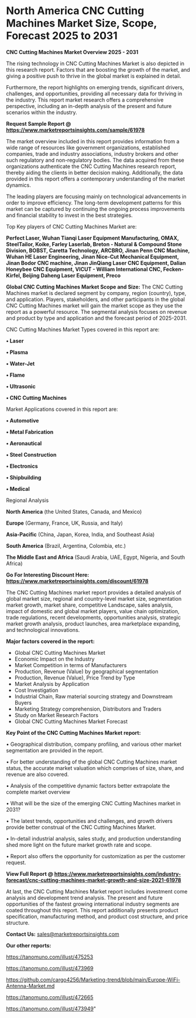 # North America CNC Cutting Machines Market Size, Scope, Forecast 2025 to 2031

<Strong> CNC Cutting Machines Market Overview 2025 - 2031</strong>

The rising technology in CNC Cutting Machines Market is also depicted in this research report. Factors that are boosting the growth of the market, and giving a positive push to thrive in the global market is explained in detail.

Furthermore, the report highlights on emerging trends, significant drivers, challenges, and opportunities, providing all necessary data for thriving in the industry. This report market research offers a comprehensive perspective, including an in-depth analysis of the present and future scenarios within the industry.

<strong>Request Sample Report @ <a href=https://www.marketreportsinsights.com/sample/61978>https://www.marketreportsinsights.com/sample/61978</a></strong>

The market overview included in this report provides information from a wide range of resources like government organizations, established companies, trade and industry associations, industry brokers and other such regulatory and non-regulatory bodies. The data acquired from these organizations authenticate the CNC Cutting Machines research report, thereby aiding the clients in better decision making. Additionally, the data provided in this report offers a contemporary understanding of the market dynamics.

The leading players are focusing mainly on technological advancements in order to improve efficiency. The long-term development patterns for this market can be captured by continuing the ongoing process improvements and financial stability to invest in the best strategies.

Top Key players of CNC Cutting Machines Market are:

<strong>Perfect Laser, Wuhan Tianqi Laser Equipment Manufacturing, OMAX, SteelTailor, Koike, Farley Laserlab, Breton - Natural & Compound Stone Division, BOBST, Caretta Technology, ARCBRO, Jinan Penn CNC Machine, Wuhan HE Laser Engineering, Jinan Nice-Cut Mechanical Equipment, Jinan Bodor CNC machine, Jinan JinQiang Laser CNC Equipment, Dalian Honeybee CNC Equipment, VICUT - William International CNC, Fecken-Kirfel, Beijing Daheng Laser Equipment, Preco</strong>

<strong><b>Global CNC Cutting Machines Market Scope and Size:</b></strong>
The CNC Cutting Machines market is declared segment by company, region (country), type, and application. Players, stakeholders, and other participants in the global CNC Cutting Machines market will gain the market scope as they use the report as a powerful resource. The segmental analysis focuses on revenue and product by type and application and the forecast period of 2025-2031.

CNC Cutting Machines Market Types covered in this report are:

<strong>• Laser

• Plasma

• Water-Jet

• Flame

• Ultrasonic

• CNC Cutting Machines</strong>

Market Applications covered in this report are:

<strong>• Automotive

• Metal Fabrication

• Aeronautical

• Steel Construction

• Electronics

• Shipbuilding

• Medical</strong> 

Regional Analysis

<strong>North America</strong> (the United States, Canada, and Mexico)

<strong>Europe</strong> (Germany, France, UK, Russia, and Italy)

<strong>Asia-Pacific</strong> (China, Japan, Korea, India, and Southeast Asia)

<strong>South America</strong> (Brazil, Argentina, Colombia, etc.)

<strong>The Middle East and Africa</strong> (Saudi Arabia, UAE, Egypt, Nigeria, and South Africa)

<strong>Go For Interesting Discount Here: <a href=https://www.marketreportsinsights.com/discount/61978>https://www.marketreportsinsights.com/discount/61978</a></strong>

The CNC Cutting Machines market report provides a detailed analysis of global market size, regional and country-level market size, segmentation market growth, market share, competitive Landscape, sales analysis, impact of domestic and global market players, value chain optimization, trade regulations, recent developments, opportunities analysis, strategic market growth analysis, product launches, area marketplace expanding, and technological innovations.

<strong><b>Major factors covered in the report:</b></strong>
<ul>
  <li>Global CNC Cutting Machines Market </li>
  <li>Economic Impact on the Industry</li>
  <li>Market Competition in terms of Manufacturers</li>
  <li>Production, Revenue (Value) by geographical segmentation</li>
  <li>Production, Revenue (Value), Price Trend by Type</li>
  <li>Market Analysis by Application</li>
  <li>Cost Investigation</li>
  <li>Industrial Chain, Raw material sourcing strategy and Downstream Buyers</li>
  <li>Marketing Strategy comprehension, Distributors and Traders</li>
  <li>Study on Market Research Factors</li>
  <li>Global CNC Cutting Machines Market Forecast</li>
</ul>

<strong><b>Key Point of the CNC Cutting Machines Market report:</b></strong>

• Geographical distribution, company profiling, and various other market segmentation are provided in the report.

• For better understanding of the global CNC Cutting Machines market status, the accurate market valuation which comprises of size, share, and revenue are also covered.

• Analysis of the competitive dynamic factors better extrapolate the complete market overview

• What will be the size of the emerging CNC Cutting Machines market in 2031?

• The latest trends, opportunities and challenges, and growth drivers provide better construal of the CNC Cutting Machines Market.

• In-detail industrial analysis, sales study, and production understanding shed more light on the future market growth rate and scope.

• Report also offers the opportunity for customization as per the customer request.

<strong><b>View Full Report @ <a href=https://www.marketreportsinsights.com/industry-forecast/cnc-cutting-machines-market-growth-and-size-2021-61978>https://www.marketreportsinsights.com/industry-forecast/cnc-cutting-machines-market-growth-and-size-2021-61978</a></b></strong>


At last, the CNC Cutting Machines Market report includes investment come analysis and development trend analysis. The present and future opportunities of the fastest growing international industry segments are coated throughout this report. This report additionally presents product specification, manufacturing method, and product cost structure, and price structure.

<strong>Contact Us:</strong>
sales@marketreportsinsights.com

<strong>Our other reports:</strong>

<a href=https://tanomuno.com/illust/475253>https://tanomuno.com/illust/475253</a>

<a href=https://tanomuno.com/illust/473969>https://tanomuno.com/illust/473969</a>

<a href=https://github.com/cargo4256/Marketing-trend/blob/main/Europe-WiFi-Antenna-Market.md>https://github.com/cargo4256/Marketing-trend/blob/main/Europe-WiFi-Antenna-Market.md</a>

<a href=https://tanomuno.com/illust/472665>https://tanomuno.com/illust/472665</a>

<a href=https://tanomuno.com/illust/473949>https://tanomuno.com/illust/473949</a>"
